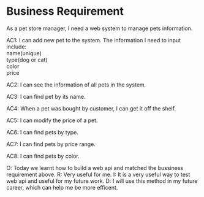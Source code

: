 # Business Requirement

As a pet store manager, I need a web system to manage pets information.

AC1: I can add new pet to the system. The information I need to input include:  
name(unique)  
type(dog or cat)  
color  
price  

AC2: I can see the information of all pets in the system.

AC3: I can find pet by its name.

AC4: When a pet was bought by customer, I can get it off the shelf.

AC5: I can modify the price of a pet.

AC6: I can find pets by type.

AC7: I can find pets by price range.

AC8: I can find pets by color.

O: Today we learnt how to build a web api and matched the bussiness requirement above.
R: Very useful for me.
I: It is a very useful way to test web api and useful for my future work.
D: I will use this method in my future career, which can help me be more efficent.

